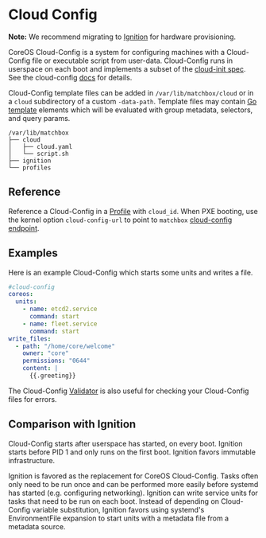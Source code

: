 
# Cloud Config

**Note:** We recommend migrating to [Ignition](ignition.md) for hardware provisioning.

CoreOS Cloud-Config is a system for configuring machines with a Cloud-Config file or executable script from user-data. Cloud-Config runs in userspace on each boot and implements a subset of the [cloud-init spec](http://cloudinit.readthedocs.org/en/latest/topics/format.html#cloud-config-data). See the cloud-config [docs](https://coreos.com/os/docs/latest/cloud-config.html) for details.

Cloud-Config template files can be added in `/var/lib/matchbox/cloud` or in a `cloud` subdirectory of a custom `-data-path`. Template files may contain [Go template](https://golang.org/pkg/text/template/) elements which will be evaluated with group metadata, selectors, and query params.

```
/var/lib/matchbox
├── cloud
│   ├── cloud.yaml
│   └── script.sh
├── ignition
└── profiles
```

## Reference

Reference a Cloud-Config in a [Profile](matchbox.md#profiles) with `cloud_id`. When PXE booting, use the kernel option `cloud-config-url` to point to `matchbox` [cloud-config endpoint](api.md#cloud-config).

## Examples

Here is an example Cloud-Config which starts some units and writes a file.

<!-- {% raw %} -->
```yaml
#cloud-config
coreos:
  units:
    - name: etcd2.service
      command: start
    - name: fleet.service
      command: start
write_files:
  - path: "/home/core/welcome"
    owner: "core"
    permissions: "0644"
    content: |
      {{.greeting}}
```
<!-- {% endraw %} -->

The Cloud-Config [Validator](https://coreos.com/validate/) is also useful for checking your Cloud-Config files for errors.

## Comparison with Ignition

Cloud-Config starts after userspace has started, on every boot. Ignition starts before PID 1 and only runs on the first boot. Ignition favors immutable infrastructure.

Ignition is favored as the replacement for CoreOS Cloud-Config. Tasks often only need to be run once and can be performed more easily before systemd has started (e.g. configuring networking). Ignition can write service units for tasks that need to be run on each boot. Instead of depending on Cloud-Config variable substitution, Ignition favors using systemd's EnvironmentFile expansion to start units with a metadata file from a metadata source.

